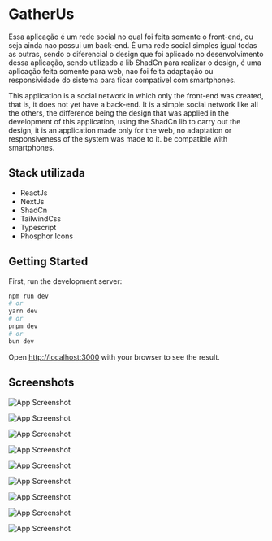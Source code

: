 # GatherUs

Essa aplicação é um rede social no qual foi feita somente o front-end, ou seja ainda nao possui um back-end. É uma rede social simples igual todas as outras, sendo o diferencial o design que foi aplicado no desenvolvimento dessa aplicação, sendo utilizado a lib ShadCn para realizar o design, é uma aplicação feita somente para web, nao foi feita adaptação ou responsividade do sistema para ficar compativel com smartphones.

This application is a social network in which only the front-end was created, that is, it does not yet have a back-end. It is a simple social network like all the others, the difference being the design that was applied in the development of this application, using the ShadCn lib to carry out the design, it is an application made only for the web, no adaptation or responsiveness of the system was made to it. be compatible with smartphones.

## Stack utilizada

-   ReactJs
-   NextJs
-   ShadCn
-   TailwindCss
-   Typescript
-   Phosphor Icons

## Getting Started

First, run the development server:

```bash
npm run dev
# or
yarn dev
# or
pnpm dev
# or
bun dev
```

Open [http://localhost:3000](http://localhost:3000) with your browser to see the result.

## Screenshots

![App Screenshot](https://imgur.com/XqcBBRH.png)

![App Screenshot](https://imgur.com/ucrucYL.png)

![App Screenshot](https://imgur.com/OWWGIVA.png)

![App Screenshot](https://imgur.com/AJCiE4Y.png)

![App Screenshot](https://imgur.com/tQjWnyt.png)

![App Screenshot](https://imgur.com/xAzt3Lx.png)

![App Screenshot](https://imgur.com/EClRqrZ.png)

![App Screenshot](https://imgur.com/r4xRO0V.png)

![App Screenshot](https://imgur.com/1J2KXGP.png)
